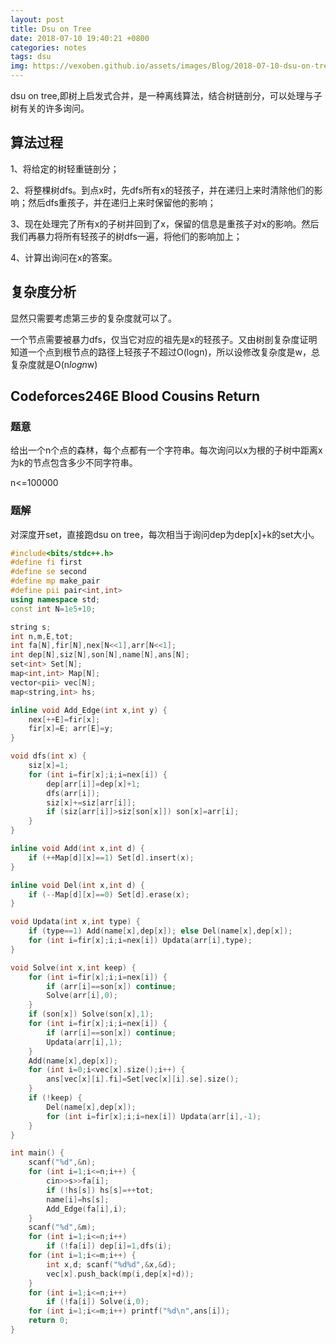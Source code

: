 ```yaml
---
layout: post
title: Dsu on Tree 
date: 2018-07-10 19:40:21 +0800
categories: notes
tags: dsu 
img: https://vexoben.github.io/assets/images/Blog/2018-07-10-dsu-on-tree.JPG
---
```


dsu on tree,即树上启发式合并，是一种离线算法，结合树链剖分，可以处理与子树有关的许多询问。

## **算法过程**

1、将给定的树轻重链剖分；

2、将整棵树dfs。到点x时，先dfs所有x的轻孩子，并在递归上来时清除他们的影响；然后dfs重孩子，并在递归上来时保留他的影响；

3、现在处理完了所有x的子树并回到了x，保留的信息是重孩子对x的影响。然后我们再暴力将所有轻孩子的树dfs一遍，将他们的影响加上；

4、计算出询问在x的答案。

## **复杂度分析**

显然只需要考虑第三步的复杂度就可以了。

一个节点需要被暴力dfs，仅当它对应的祖先是x的轻孩子。又由树剖复杂度证明知道一个点到根节点的路径上轻孩子不超过O(logn)，所以设修改复杂度是w，总复杂度就是O(n*logn*w)

## **Codeforces246E Blood Cousins Return**

### **题意**

给出一个n个点的森林，每个点都有一个字符串。每次询问以x为根的子树中距离x为k的节点包含多少不同字符串。

n<=100000

### **题解**

对深度开set，直接跑dsu on tree，每次相当于询问dep为dep[x]+k的set大小。

```cpp
#include<bits/stdc++.h>
#define fi first
#define se second
#define mp make_pair
#define pii pair<int,int>
using namespace std;
const int N=1e5+10;

string s;
int n,m,E,tot;
int fa[N],fir[N],nex[N<<1],arr[N<<1];
int dep[N],siz[N],son[N],name[N],ans[N];
set<int> Set[N];
map<int,int> Map[N];
vector<pii> vec[N];
map<string,int> hs;

inline void Add_Edge(int x,int y) {
	nex[++E]=fir[x];
	fir[x]=E; arr[E]=y;
}

void dfs(int x) {
	siz[x]=1;
	for (int i=fir[x];i;i=nex[i]) {
		dep[arr[i]]=dep[x]+1;
		dfs(arr[i]);
		siz[x]+=siz[arr[i]];
		if (siz[arr[i]]>siz[son[x]]) son[x]=arr[i];
	}
}

inline void Add(int x,int d) {
	if (++Map[d][x]==1) Set[d].insert(x);
}

inline void Del(int x,int d) {
	if (--Map[d][x]==0) Set[d].erase(x);
}

void Updata(int x,int type) {
	if (type==1) Add(name[x],dep[x]); else Del(name[x],dep[x]);
	for (int i=fir[x];i;i=nex[i]) Updata(arr[i],type);
}

void Solve(int x,int keep) {
	for (int i=fir[x];i;i=nex[i]) {
		if (arr[i]==son[x]) continue;
		Solve(arr[i],0);
	}
	if (son[x]) Solve(son[x],1);
	for (int i=fir[x];i;i=nex[i]) {
		if (arr[i]==son[x]) continue;
		Updata(arr[i],1);
	}
	Add(name[x],dep[x]);
	for (int i=0;i<vec[x].size();i++) {
		ans[vec[x][i].fi]=Set[vec[x][i].se].size();
	}
	if (!keep) {
		Del(name[x],dep[x]);
		for (int i=fir[x];i;i=nex[i]) Updata(arr[i],-1);
	}
}

int main() {
	scanf("%d",&n);
	for (int i=1;i<=n;i++) {
		cin>>s>>fa[i];
		if (!hs[s]) hs[s]=++tot;
		name[i]=hs[s];
		Add_Edge(fa[i],i);
	}
	scanf("%d",&m);
	for (int i=1;i<=n;i++)
		if (!fa[i]) dep[i]=1,dfs(i);
	for (int i=1;i<=m;i++) {
		int x,d; scanf("%d%d",&x,&d);
		vec[x].push_back(mp(i,dep[x]+d));
	}
	for (int i=1;i<=n;i++)
		if (!fa[i]) Solve(i,0);
	for (int i=1;i<=m;i++) printf("%d\n",ans[i]);
	return 0;
}
```